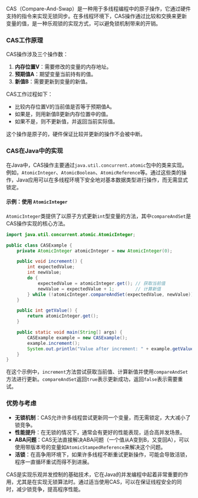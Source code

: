 CAS（Compare-And-Swap）是一种用于多线程编程中的原子操作，它通过硬件支持的指令来实现无锁同步。在多线程环境下，CAS操作通过比较和交换来更新变量的值，是一种乐观锁的实现方式，可以避免锁机制带来的开销。

### CAS工作原理
CAS操作涉及三个操作数：

1. **内存位置V**：需要修改的变量的内存地址。
2. **预期值A**：期望变量当前持有的值。
3. **新值B**：需要更新到变量的新值。

CAS工作过程如下：

+ 比较内存位置V的当前值是否等于预期值A。
+ 如果是，则用新值B更新内存位置中的值。
+ 如果不是，则不更新值，并返回当前实际值。

这个操作是原子的，硬件保证比较并更新的操作不会被中断。

### CAS在Java中的实现
在Java中，CAS操作主要通过`java.util.concurrent.atomic`包中的类来实现。例如，`AtomicInteger`、`AtomicBoolean`、`AtomicReference`等。通过这些类的操作，Java应用可以在多线程环境下安全地对基本数据类型进行操作，而无需显式锁定。

#### 示例：使用 `AtomicInteger`
`AtomicInteger`类提供了以原子方式更新`int`型变量的方法，其中`compareAndSet`是CAS操作实现的核心方法。

```java
import java.util.concurrent.atomic.AtomicInteger;  

public class CASExample {  
    private AtomicInteger atomicInteger = new AtomicInteger(0);  

    public void increment() {  
        int expectedValue;  
        int newValue;  
        do {  
            expectedValue = atomicInteger.get(); // 获取当前值  
            newValue = expectedValue + 1;        // 计算新值  
        } while (!atomicInteger.compareAndSet(expectedValue, newValue)); // CAS操作  
    }  

    public int getValue() {  
        return atomicInteger.get();  
    }  

    public static void main(String[] args) {  
        CASExample example = new CASExample();  
        example.increment();  
        System.out.println("Value after increment: " + example.getValue());  
    }  
}
```

在这个示例中，`increment`方法尝试获取当前值、计算新值并使用`compareAndSet`方法进行更新。`compareAndSet`返回`true`表示更新成功，返回`false`表示需要重试。

### 优势与考虑
+ **无锁机制**：CAS允许许多线程尝试更新同一个变量，而无需锁定，大大减小了锁竞争。
+ **性能提升**：在无锁的情况下，通常会有更好的性能表现，适合高并发场景。
+ **ABA问题**：CAS无法直接解决ABA问题（一个值从A变到B，又变回A），可以使用带版本号的变量如`AtomicStampedReference`来解决这个问题。
+ **活锁**：在高争用环境下，如果许多线程不断重试更新操作，可能会导致活锁，程序一直循环重试而得不到进展。

CAS是实现乐观并发控制的基础技术，它在Java的并发编程中起着非常重要的作用，尤其是在实现无锁算法时。通过适当使用CAS，可以在保证线程安全的同时，减少锁竞争，提高程序性能。

